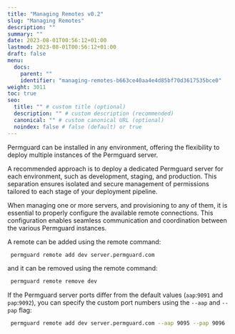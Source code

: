 ```yaml
---
title: "Managing Remotes v0.2"
slug: "Managing Remotes"
description: ""
summary: ""
date: 2023-08-01T00:56:12+01:00
lastmod: 2023-08-01T00:56:12+01:00
draft: false
menu:
  docs:
    parent: ""
    identifier: "managing-remotes-b663ce40aa4e4d85bf70d3617535bce0"
weight: 3011
toc: true
seo:
  title: "" # custom title (optional)
  description: "" # custom description (recommended)
  canonical: "" # custom canonical URL (optional)
  noindex: false # false (default) or true
---
```


Permguard can be installed in any environment, offering the flexibility to deploy multiple instances of the Permguard server.

A recommended approach is to deploy a dedicated Permguard server for each environment, such as development, staging, and production. This separation ensures isolated and secure management of permissions tailored to each stage of your deployment pipeline.

When managing one or more servers, and provisioning to any of them, it is essential to properly configure the available remote connections. This configuration enables seamless communication and coordination between the various Permguard instances.

A remote can be added using the remote command:

```bash
 permguard remote add dev server.permguard.com
```

and it can be removed using the remote command:

```bash
 permguard remote remove dev
```

If the Permguard server ports differ from the default values (`aap`:`9091` and `pap`:`9092`), you can specify the custom port numbers using the `--aap` and `--pap` flag:

```bash
 permguard remote add dev server.permguard.com --aap 9095 --pap 9096
```
